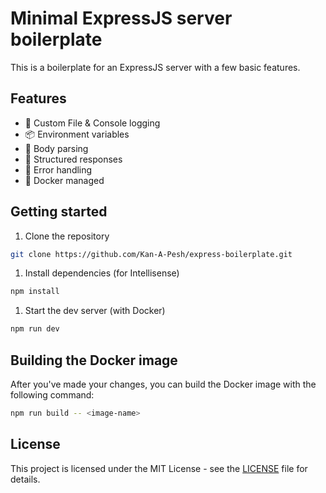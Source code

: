 # Minimal ExpressJS server boilerplate

This is a boilerplate for an ExpressJS server with a few basic features.

## Features

- 📜 Custom File & Console logging
- 📦 Environment variables
- 📝 Body parsing
- 🚀 Structured responses
- 🛑 Error handling
- 🐳 Docker managed

## Getting started

1. Clone the repository

```bash
git clone https://github.com/Kan-A-Pesh/express-boilerplate.git
```

1. Install dependencies (for Intellisense)

```bash
npm install
```

1. Start the dev server (with Docker)

```bash
npm run dev
```

## Building the Docker image

After you've made your changes, you can build the Docker image with the following command:

```bash
npm run build -- <image-name>
```

## License

This project is licensed under the MIT License - see the [LICENSE](LICENSE) file for details.

